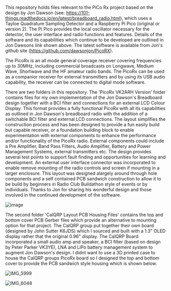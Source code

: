 This repository holds files relevant to the PiCo Rx project based on the design by Jon Dawson (see: https://101-things.readthedocs.io/en/latest/breadboard_radio.html), which uses a Tayloe Quadrature Sampling Detector and a Raspberry Pi Pico (original or version 2). The Pi Pico provides the local oscillator necessary for the detector, the user interface and radio functions and features. Details of the software and its capabilities which continue to be developed are outlined in Jon Dawsons link shown above. The latest software is available from Jon's github site (https://github.com/dawsonjon/PicoRX). 

The PicoRx is an all mode general coverage receiver covering frequencies up to 30MHz, including commercial broadcasts on Longwave, Medium Wave, Shortwave and the HF amateur radio bands. The PicoRx can be used as a companior receiver for external transmitters and by using its USB audio capability, the receiver can be connected to digital mode software.

There are two folders in this repository. The 'PicoRx VK2ARH Version' folder contains files for my own implementation of the Jon Dawson's Breadboard design together with a BCI filter and connections for an external LCD Colour Display. This format provides a fully functional PicoRx with all its capabilities as outlined in Jon Dawson's breadboard radio with the addition of a switchable BCI filter and external LCD connections. The layout simplifies the construction process and has been designed to provide a fun easily build but capable receiver, or a foundation building block to enable experimentation with external components to enhance the performance and/or functionality of the PicoRx radio. External components could include a Pre Amplifier, Band Pass Filters, Audio Amplifier, Battery and Power Management Systems, external transmitters etc. The design provides several test points to support fault finding and opportunities for learning and development. An external user interface connector was incorporated to enable remove mounting of the radio controls and screen if mounting in a larger enclosure. This layout was designed alargely around through hole components and a self contained PCB sandwich construction to allow it to be build by beginners in Radio Club Buildathon style of events or by individuals. Thanks to Jon for sharing his wonderful design and those involved in the continued development of the software.

![image](https://github.com/user-attachments/assets/41dd29c4-c2a6-467d-9ef9-43eb7fe00e9e)

The second folder 'CalQRP Layout PCB Housing Files' contains the top and bottom cover PCB Gerber files which provide an alternative to mounting option for that project. The CalQRP group put together their own board (designed by John Sutter K6JDS) which I sourced and built with a 1.3" OLED display rather that the original 0.96" display. The CalQRP Board incorporated a small audio amp and speaker, a BCI filter (based on design by Peter Parker VK3YE), LNA and LiPo battery management system to augment Jon Dawson's design. I didnt want to use a 3D printed case to house the CalQRP groups PicoRx board so I designed the top and bottom cover to provide the PCB sandwich style housing which is shown below.

![IMG_5999](https://github.com/user-attachments/assets/5adad805-007b-4bd7-884b-ef74f630b782)

![IMG_6048](https://github.com/user-attachments/assets/0f248036-4a4b-4bd5-a9a0-ff131a95f619)
